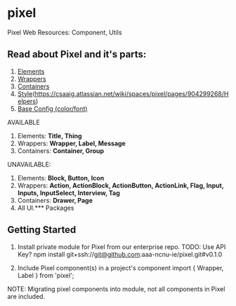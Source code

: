 # pixel
Pixel Web Resources: Component, Utils

## Read about Pixel and it's parts:
1. [Elements](https://csaaig.atlassian.net/wiki/spaces/pixel/pages/904331361/Elements)
2. [Wrappers](https://csaaig.atlassian.net/wiki/spaces/pixel/pages/904134741/Wrappers) 
3. [Containers](https://csaaig.atlassian.net/wiki/spaces/pixel/pages/904200306/Containers)
4. [Style](helpers/tokens-DEP)(https://csaaig.atlassian.net/wiki/spaces/pixel/pages/904299268/Helpers)
5. [Base Config (color/font)](https://csaaig.atlassian.net/wiki/spaces/pixel/pages/904396887/Color)

AVAILABLE
1. Elements: **Title, Thing**
2. Wrappers: **Wrapper, Label, Message**
3. Containers: **Container, Group**

UNAVAILABLE:
1. Elements: **Block, Button, Icon**
2. Wrappers: **Action, ActionBlock, ActionButton, ActionLink, Flag, Input, Inputs, InputSelect, Interview, Tag**
3. Containers: **Drawer, Page**
4. All UI.*** Packages

## Getting Started
1. Install private module for Pixel from our enterprise repo. TODO: Use API Key?
npm install git+ssh://git@github.com:aaa-ncnu-ie/pixel.git#v0.1.0

2. Include Pixel component(s) in a project's component
import { Wrapper, Label } from 'pixel';

NOTE: 
Migrating pixel components into module, not all components in Pixel are included.
